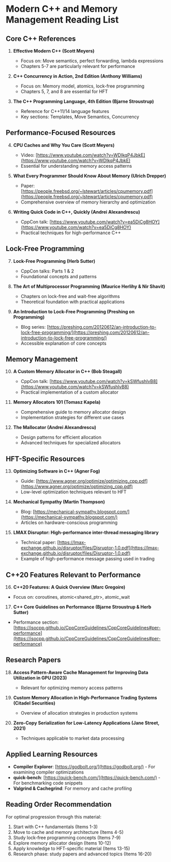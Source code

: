 # Modern C++ and Memory Management Reading List

## Core C++ References

1. **Effective Modern C++ (Scott Meyers)**
   - Focus on: Move semantics, perfect forwarding, lambda expressions
   - Chapters 5-7 are particularly relevant for performance

2. **C++ Concurrency in Action, 2nd Edition (Anthony Williams)**
   - Focus on: Memory model, atomics, lock-free programming
   - Chapters 5, 7, and 8 are essential for HFT

3. **The C++ Programming Language, 4th Edition (Bjarne Stroustrup)**
   - Reference for C++11/14 language features
   - Key sections: Templates, Move Semantics, Concurrency

## Performance-Focused Resources

4. **CPU Caches and Why You Care (Scott Meyers)**
   - Video: [https://www.youtube.com/watch?v=WDIkqP4JbkE](https://www.youtube.com/watch?v=WDIkqP4JbkE)
   - Essential for understanding memory access patterns

5. **What Every Programmer Should Know About Memory (Ulrich Drepper)**
   - Paper: [https://people.freebsd.org/~lstewart/articles/cpumemory.pdf](https://people.freebsd.org/~lstewart/articles/cpumemory.pdf)
   - Comprehensive overview of memory hierarchy and optimization

6. **Writing Quick Code in C++, Quickly (Andrei Alexandrescu)**
   - CppCon talk: [https://www.youtube.com/watch?v=ea5DiCg8HOY](https://www.youtube.com/watch?v=ea5DiCg8HOY)
   - Practical techniques for high-performance C++

## Lock-Free Programming

7. **Lock-Free Programming (Herb Sutter)**
   - CppCon talks: Parts 1 & 2
   - Foundational concepts and patterns

8. **The Art of Multiprocessor Programming (Maurice Herlihy & Nir Shavit)**
   - Chapters on lock-free and wait-free algorithms
   - Theoretical foundation with practical applications

9. **An Introduction to Lock-Free Programming (Preshing on Programming)**
   - Blog series: [https://preshing.com/20120612/an-introduction-to-lock-free-programming/](https://preshing.com/20120612/an-introduction-to-lock-free-programming/)
   - Accessible explanation of core concepts

## Memory Management

10. **A Custom Memory Allocator in C++ (Bob Steagall)**
    - CppCon talk: [https://www.youtube.com/watch?v=kSWfushlvB8](https://www.youtube.com/watch?v=kSWfushlvB8)
    - Practical implementation of a custom allocator

11. **Memory Allocators 101 (Tomasz Kapela)**
    - Comprehensive guide to memory allocator design
    - Implementation strategies for different use cases

12. **The Mallocator (Andrei Alexandrescu)**
    - Design patterns for efficient allocation
    - Advanced techniques for specialized allocators

## HFT-Specific Resources

13. **Optimizing Software in C++ (Agner Fog)**
    - Guide: [https://www.agner.org/optimize/optimizing_cpp.pdf](https://www.agner.org/optimize/optimizing_cpp.pdf)
    - Low-level optimization techniques relevant to HFT

14. **Mechanical Sympathy (Martin Thompson)**
    - Blog: [https://mechanical-sympathy.blogspot.com/](https://mechanical-sympathy.blogspot.com/)
    - Articles on hardware-conscious programming

15. **LMAX Disruptor: High-performance inter-thread messaging library**
    - Technical paper: [https://lmax-exchange.github.io/disruptor/files/Disruptor-1.0.pdf](https://lmax-exchange.github.io/disruptor/files/Disruptor-1.0.pdf)
    - Example of high-performance message passing used in trading

## C++20 Features Relevant to Performance

16. **C++20 Features: A Quick Overview (Marc Gregoire)**
   - Focus on: coroutines, atomic<shared_ptr>, atomic_wait

17. **C++ Core Guidelines on Performance (Bjarne Stroustrup & Herb Sutter)**
   - Performance section: [https://isocpp.github.io/CppCoreGuidelines/CppCoreGuidelines#per-performance](https://isocpp.github.io/CppCoreGuidelines/CppCoreGuidelines#per-performance)

## Research Papers

18. **Access Pattern-Aware Cache Management for Improving Data Utilization in GPU (2023)**
    - Relevant for optimizing memory access patterns

19. **Custom Memory Allocation in High-Performance Trading Systems (Citadel Securities)**
    - Overview of allocation strategies in production systems

20. **Zero-Copy Serialization for Low-Latency Applications (Jane Street, 2021)**
    - Techniques applicable to market data processing

## Applied Learning Resources

- **Compiler Explorer**: [https://godbolt.org/](https://godbolt.org/) - For examining compiler optimizations
- **quick-bench**: [https://quick-bench.com/](https://quick-bench.com/) - For benchmarking code snippets
- **Valgrind & Cachegrind**: For memory and cache profiling

## Reading Order Recommendation

For optimal progression through this material:

1. Start with C++ fundamentals (Items 1-3)
2. Move to cache and memory architecture (Items 4-5)
3. Study lock-free programming concepts (Items 7-9)
4. Explore memory allocator design (Items 10-12)
5. Apply knowledge to HFT-specific material (Items 13-15)
6. Research phase: study papers and advanced topics (Items 16-20)